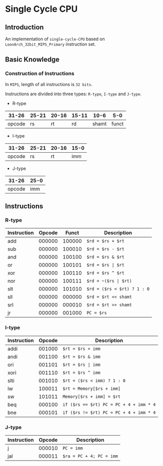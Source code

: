 # Single Cycle CPU

## Introduction

An implementation of `single-cycle-CPU` based on `LoonArch_32bit_MIPS_Primary` instruction set.

## Basic Knowledge

### Construction of Instructions

In `MIPS`, length of all instructions is `32 bits`.

Instructions are divided into three types: `R-type`, `I-type` and `J-type`.

- R-type

| 31-26 | 25-21 | 20-16 | 15-11 | 10-6 | 5-0 |
| ----- | ----- | ----- | ----- | ---- | --- |
| opcode | rs | rt | rd | shamt | funct |

- I-type

| 31-26 | 25-21 | 20-16 | 15-0 |
| ----- | ----- | ----- | ---- |
| opcode | rs | rt | imm |

- J-type

| 31-26 | 25-0 |
| ----- | ---- |
| opcode | imm |

## Instructions

### R-type

| Instruction | Opcode | Funct  | Description |
| ----------- | ------ | -----  | ----------- |
| add         | 000000 | 100000 | `$rd = $rs + $rt` |
| sub         | 000000 | 100010 | `$rd = $rs - $rt` |
| and         | 000000 | 100100 | `$rd = $rs & $rt` |
| or          | 000000 | 100101 | `$rd = $rs \| $rt` |
| xor         | 000000 | 100110 | `$rd = $rs ^ $rt` |
| nor         | 000000 | 100111 | `$rd = ~($rs \| $rt)` |
| slt         | 000000 | 101010 | `$rd = ($rs < $rt) ? 1 : 0` |
| sll         | 000000 | 000000 | `$rd = $rt << shamt` |
| srl         | 000000 | 000010 | `$rd = $rt >> shamt` |
| jr          | 000000 | 001000 | `PC = $rs` |

### I-type

| Instruction | Opcode | Description |
| ----------- | ------ | ----------- |
| addi        | 001000 | `$rt = $rs + imm` |
| andi        | 001100 | `$rt = $rs & imm` |
| ori         | 001101 | `$rt = $rs \| imm` |
| xori        | 001110 | `$rt = $rs ^ imm` |
| slti        | 001010 | `$rt = ($rs < imm) ? 1 : 0` |
| lw          | 100011 | `$rt = Memory[$rs + imm]` |
| sw          | 101011 | `Memory[$rs + imm] = $rt` |
| beq         | 000100 | `if ($rs == $rt) PC = PC + 4 + imm * 4` |
| bne         | 000101 | `if ($rs != $rt) PC = PC + 4 + imm * 4` |

### J-type

| Instruction | Opcode | Description |
| ----------- | ------ | ----------- |
| j           | 000010 | `PC = imm` |
| jal         | 000011 | `$ra = PC + 4; PC = imm` |
